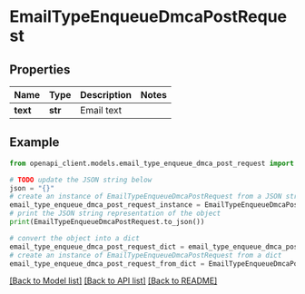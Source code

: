 # EmailTypeEnqueueDmcaPostRequest


## Properties

Name | Type | Description | Notes
------------ | ------------- | ------------- | -------------
**text** | **str** | Email text | 

## Example

```python
from openapi_client.models.email_type_enqueue_dmca_post_request import EmailTypeEnqueueDmcaPostRequest

# TODO update the JSON string below
json = "{}"
# create an instance of EmailTypeEnqueueDmcaPostRequest from a JSON string
email_type_enqueue_dmca_post_request_instance = EmailTypeEnqueueDmcaPostRequest.from_json(json)
# print the JSON string representation of the object
print(EmailTypeEnqueueDmcaPostRequest.to_json())

# convert the object into a dict
email_type_enqueue_dmca_post_request_dict = email_type_enqueue_dmca_post_request_instance.to_dict()
# create an instance of EmailTypeEnqueueDmcaPostRequest from a dict
email_type_enqueue_dmca_post_request_from_dict = EmailTypeEnqueueDmcaPostRequest.from_dict(email_type_enqueue_dmca_post_request_dict)
```
[[Back to Model list]](../README.md#documentation-for-models) [[Back to API list]](../README.md#documentation-for-api-endpoints) [[Back to README]](../README.md)


